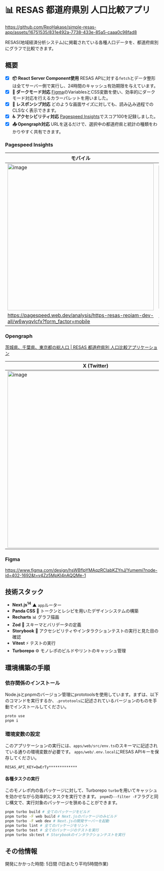 # 📊 RESAS 都道府県別 人口比較アプリ

https://github.com/ReoHakase/simple-resas-app/assets/16751535/831e492a-7738-433e-85a5-caaa0c98fad8

RESAS(地域経済分析システム)に掲載されている各種人口データを、都道府県別にグラフで比較できます。

## 概要

- [x] **📦 React Server Component使用** RESAS APIに対する`fetch`とデータ整形は全てサーバー側で実行し、24時間のキャッシュ有効期限を与えています。
- [x] **🌙 ダークモード対応** [Figma](https://www.figma.com/design/hsWBflpYMAqzRCIabKZYnJ/Yumemi?node-id=402-1692&t=v4Zz5MpKl4nAQQMe-1)のVariablesとCSS変数を使い、効率的にダークモード対応を行えるカラーパレットを用いました。
- [x] **📱 レスポンシブ対応** どのような画面サイズに対しても、読み込み過程でのCLSなく表示できます。
- [x] **♿ アクセシビリティ対応** [Pagespeed Insights](https://pagespeed.web.dev/analysis/https-resas-reoiam-dev-all/w6wyqvlcfx?form_factor=mobile)でスコア100を記録しました。
- [x] **📤 Opengraph対応** URLを送るだけで、選択中の都道府県と統計の種類をわかりやすく共有できます。

### Pagespeed Insights

| モバイル | デスクトップ |
| ---- | ---- |
| <img width="479" alt="image" src="https://github.com/ReoHakase/simple-resas-app/assets/16751535/51b22607-7e07-4263-9ca3-5c378e072c3f">| <img width="467" alt="image" src="https://github.com/ReoHakase/simple-resas-app/assets/16751535/2d2acce1-bd76-412a-9893-1cfd9ca1305d"> |
| https://pagespeed.web.dev/analysis/https-resas-reoiam-dev-all/w6wyqvlcfx?form_factor=mobile | https://pagespeed.web.dev/analysis/https-resas-reoiam-dev-all/w6wyqvlcfx?form_factor=desktop |

### Opengraph

[茨城県、千葉県、東京都の総人口 | RESAS 都道府県別 人口比較アプリケーション](https://resas.reoiam.dev/all?prefCodes=8,12,13)

| X (Twitter) | Slack | Facebook | LinkedIn |
| --- | --- | --- | --- |
| <img width="577" alt="image" src="https://github.com/ReoHakase/simple-resas-app/assets/16751535/48e7f71b-9ed7-40c8-be33-bb71f30958ad"> | <img width="568" alt="image" src="https://github.com/ReoHakase/simple-resas-app/assets/16751535/013074d8-effa-4e90-a03a-68b05e0c7519"> | <img width="577" alt="image" src="https://github.com/ReoHakase/simple-resas-app/assets/16751535/6a42ce8e-04e4-4cc1-9644-15c6bf4b8edd"> | <img width="576" alt="image" src="https://github.com/ReoHakase/simple-resas-app/assets/16751535/905b2b9a-a021-4280-a47f-80a281213ef3"> |

### Figma

https://www.figma.com/design/hsWBflpYMAqzRCIabKZYnJ/Yumemi?node-id=402-1692&t=v4Zz5MpKl4nAQQMe-1





## 技術スタック

- **Next.js<sup>14</sup>** ▲ `app`ルーター
- **Panda CSS** 🐼 トークンとレシピを用いたデザインシステムの構築
- **Recharts** 📊 グラフ描画
- **Zod** 💎 スキーマとバリデータの定義
- **Storybook** 📕 アクセシビリティやインタラクションテストの実行と見た目の確認
- **Vitest** ⚡ テストの実行
- **Turborepo** ⚙️ モノレポのビルドやリントのキャッシュ管理

## 環境構築の手順

### 依存関係のインストール

Node.jsとpnpmのバージョン管理にprototoolsを使用しています。まずは、以下のコマンドを実行するか、`.prototools`に記述されているバージョンのものを手動でインストールしてください。
```sh
proto use
pnpm i
```

### 環境変数の設定

このアプリケーションの実行には、`apps/web/src/env.ts`のスキーマに記述されている通りの環境変数が必要です。
`apps/web/.env.local`にRESAS APIキーを保存してください。

```
RESAS_API_KEY=QwErTy*************
```

#### 各種タスクの実行

このモノレポ内の各パッケージに対して、Turborepo `turbo`を用いてキャッシュを効かせながら効率的にタスクを実行できます。
`pnpm`の`--filter -F`フラグと同じ構文で、実行対象のパッケージを狭めることができます。

```sh
pnpm turbo build # 全てのパッケージをビルド
pnpm turbo -F web build # Next.jsのパッケージのみビルド
pnpm turbo -F web dev # Next.jsの開発サーバーを起動
pnpm turbo lint # 全てのパッケージをリント
pnpm turbo test # 全てのパッケージのテストを実行
pnpm turbo sb:test # Storybookのインタラクションテストを実行
```

## その他情報

開発にかかった時間: 5日間 (1日あたり平均5時間作業)
